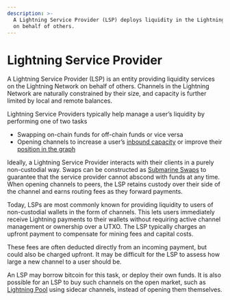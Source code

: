 ```yaml
---
description: >-
  A Lightning Service Provider (LSP) deploys liquidity in the Lightning Network
  on behalf of others.
---
```


# Lightning Service Provider

A Lightning Service Provider (LSP) is an entity providing liquidity services on the Lightning Network on behalf of others. Channels in the Lightning Network are naturally constrained by their size, and capacity is further limited by local and remote balances.

Lightning Service Providers typically help manage a user’s liquidity by performing one of two tasks

* Swapping on-chain funds for off-chain funds or vice versa
* Opening channels to increase a user’s [inbound capacity](how-to-get-inbound-capacity-on-the-lightning-network.md) or improve their [position in the graph](../pathfinding/finding-routes-in-the-lightning-network.md)

Ideally, a Lightning Service Provider interacts with their clients in a purely non-custodial way. Swaps can be constructed as [Submarine Swaps](../multihop-payments/understanding-submarine-swaps.md) to guarantee that the service provider cannot abscond with funds at any time. When opening channels to peers, the LSP retains custody over their side of the channel and earns routing fees as they forward payments.

Today, LSPs are most commonly known for providing liquidity to users of non-custodial wallets in the form of channels. This lets users immediately receive Lightning payments to their wallets without requiring active channel management or ownership over a UTXO. The LSP typically charges an upfront payment to compensate for mining fees and capital costs.

These fees are often deducted directly from an incoming payment, but could also be charged upfront. It may be difficult for the LSP to assess how large a new channel to a user should be.

An LSP may borrow bitcoin for this task, or deploy their own funds. It is also possible for an LSP to buy such channels on the open market, such as [Lightning Pool](../../lightning-network-tools/pool/) using sidecar channels, instead of opening them themselves.

